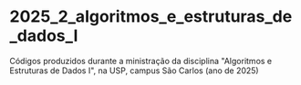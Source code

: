 # 2025_2_algoritmos_e_estruturas_de_dados_I
Códigos produzidos durante a ministração da disciplina "Algoritmos e Estruturas de Dados I", na USP, campus São Carlos (ano de 2025)
